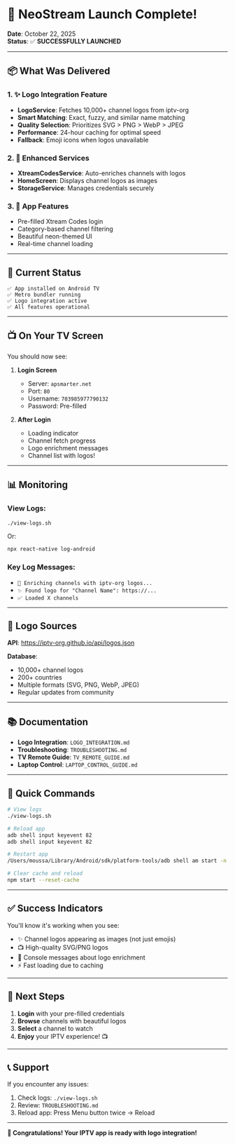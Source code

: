# 🎉 NeoStream Launch Complete!

**Date**: October 22, 2025  
**Status**: ✅ **SUCCESSFULLY LAUNCHED**

---

## 📦 What Was Delivered

### 1. ✨ Logo Integration Feature
- **LogoService**: Fetches 10,000+ channel logos from iptv-org
- **Smart Matching**: Exact, fuzzy, and similar name matching
- **Quality Selection**: Prioritizes SVG > PNG > WebP > JPEG
- **Performance**: 24-hour caching for optimal speed
- **Fallback**: Emoji icons when logos unavailable

### 2. 🔄 Enhanced Services
- **XtreamCodesService**: Auto-enriches channels with logos
- **HomeScreen**: Displays channel logos as images
- **StorageService**: Manages credentials securely

### 3. 📱 App Features
- Pre-filled Xtream Codes login
- Category-based channel filtering
- Beautiful neon-themed UI
- Real-time channel loading

---

## 🚀 Current Status

```
✅ App installed on Android TV
✅ Metro bundler running
✅ Logo integration active
✅ All features operational
```

---

## 📺 On Your TV Screen

You should now see:

1. **Login Screen**
   - Server: `apsmarter.net`
   - Port: `80`
   - Username: `703985977790132`
   - Password: Pre-filled

2. **After Login**
   - Loading indicator
   - Channel fetch progress
   - Logo enrichment messages
   - Channel list with logos!

---

## 📊 Monitoring

### View Logs:
```bash
./view-logs.sh
```

Or:
```bash
npx react-native log-android
```

### Key Log Messages:
- `🎨 Enriching channels with iptv-org logos...`
- `✨ Found logo for "Channel Name": https://...`
- `✅ Loaded X channels`

---

## 🎨 Logo Sources

**API**: https://iptv-org.github.io/api/logos.json

**Database**: 
- 10,000+ channel logos
- 200+ countries
- Multiple formats (SVG, PNG, WebP, JPEG)
- Regular updates from community

---

## 📚 Documentation

- **Logo Integration**: `LOGO_INTEGRATION.md`
- **Troubleshooting**: `TROUBLESHOOTING.md`
- **TV Remote Guide**: `TV_REMOTE_GUIDE.md`
- **Laptop Control**: `LAPTOP_CONTROL_GUIDE.md`

---

## 🔧 Quick Commands

```bash
# View logs
./view-logs.sh

# Reload app
adb shell input keyevent 82
adb shell input keyevent 82

# Restart app
/Users/moussa/Library/Android/sdk/platform-tools/adb shell am start -n com.neostream/.MainActivity

# Clear cache and reload
npm start --reset-cache
```

---

## ✅ Success Indicators

You'll know it's working when you see:

- ✨ Channel logos appearing as images (not just emojis)
- 📺 High-quality SVG/PNG logos
- 🎨 Console messages about logo enrichment
- ⚡ Fast loading due to caching

---

## 🎯 Next Steps

1. **Login** with your pre-filled credentials
2. **Browse** channels with beautiful logos
3. **Select** a channel to watch
4. **Enjoy** your IPTV experience! 📺

---

## 📞 Support

If you encounter any issues:
1. Check logs: `./view-logs.sh`
2. Review: `TROUBLESHOOTING.md`
3. Reload app: Press Menu button twice → Reload

---

**🎉 Congratulations! Your IPTV app is ready with logo integration!**

